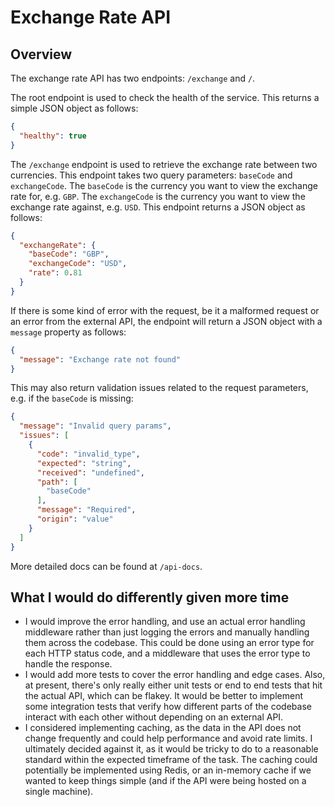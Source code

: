 # Exchange Rate API

## Overview

The exchange rate API has two endpoints: `/exchange` and `/`.

The root endpoint is used to check the health of the service. This returns a simple JSON object as follows:

```json
{
  "healthy": true
}
```

The `/exchange` endpoint is used to retrieve the exchange rate between two currencies. This endpoint takes two query parameters: `baseCode` and `exchangeCode`. The `baseCode` is the currency you want to view the exchange rate for, e.g. `GBP`. The `exchangeCode` is the currency you want to view the exchange rate against, e.g. `USD`. This endpoint returns a JSON object as follows:

```json
{
  "exchangeRate": {
    "baseCode": "GBP",
    "exchangeCode": "USD",
    "rate": 0.81
  }
}
```

If there is some kind of error with the request, be it a malformed request or an error from the external API, the endpoint will return a JSON object with a `message` property as follows:

```json
{
  "message": "Exchange rate not found"
}
```

This may also return validation issues related to the request parameters, e.g. if the `baseCode` is missing:

```json
{
  "message": "Invalid query params",
  "issues": [
    {
      "code": "invalid_type",
      "expected": "string",
      "received": "undefined",
      "path": [
        "baseCode"
      ],
      "message": "Required",
      "origin": "value"
    }
  ]
}
```

More detailed docs can be found at `/api-docs`.

## What I would do differently given more time

- I would improve the error handling, and use an actual error handling middleware rather than just logging the errors and manually handling them across the codebase. This could be done using an error type for each HTTP status code, and a middleware that uses the error type to handle the response.
- I would add more tests to cover the error handling and edge cases. Also, at present, there's only really either unit tests or end to end tests that hit the actual API, which can be flakey. It would be better to implement some integration tests that verify how different parts of the codebase interact with each other without depending on an external API.
- I considered implementing caching, as the data in the API does not change frequently and could help performance and avoid rate limits. I ultimately decided against it, as it would be tricky to do to a reasonable standard within the expected timeframe of the task. The caching could potentially be implemented using Redis, or an in-memory cache if we wanted to keep things simple (and if the API were being hosted on a single machine).
